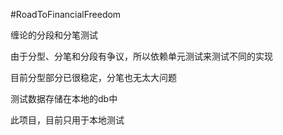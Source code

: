 #RoadToFinancialFreedom

缠论的分段和分笔测试

由于分型、分笔和分段有争议，所以依赖单元测试来测试不同的实现

目前分型部分已很稳定，分笔也无太大问题

测试数据存储在本地的db中

此项目，目前只用于本地测试
